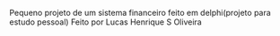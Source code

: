 Pequeno projeto de um sistema financeiro feito em delphi(projeto para estudo pessoal)
Feito por Lucas Henrique S Oliveira
